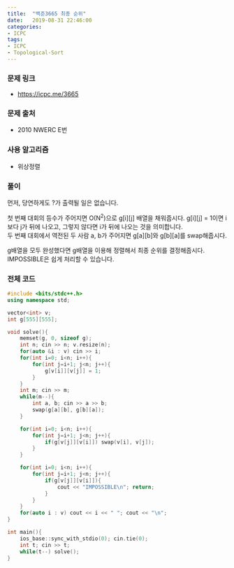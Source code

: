 ```yaml
---
title:  "백준3665 최종 순위"
date:   2019-08-31 22:46:00
categories:
- ICPC
tags:
- ICPC
- Topological-Sort
---
```


### 문제 링크
* https://icpc.me/3665

### 문제 출처
* 2010 NWERC E번

### 사용 알고리즘
* 위상정렬

### 풀이
먼저, 당연하게도 ?가 출력될 일은 없습니다.

첫 번째 대회의 등수가 주어지면 O(N<sup>2</sup>)으로 g[i][j] 배열을 채워줍시다. g[i][j] = 1이면 i보다 j가 뒤에 나오고, 그렇지 않다면 i가 뒤에 나오는 것을 의미합니다.<br>
두 번째 대회에서 역전된 두 사람 a, b가 주어지면 g[a][b]와 g[b][a]를 swap해줍시다.

g배열을 모두 완성했다면 g배열을 이용해 정렬해서 최종 순위를 결정해줍시다. IMPOSSIBLE은 쉽게 처리할 수 있습니다.

### 전체 코드
```cpp
#include <bits/stdc++.h>
using namespace std;

vector<int> v;
int g[555][555];

void solve(){
	memset(g, 0, sizeof g);
	int n; cin >> n; v.resize(n);
	for(auto &i : v) cin >> i;
	for(int i=0; i<n; i++){
		for(int j=i+1; j<n; j++){
			g[v[i]][v[j]] = 1;
		}
	}
	int m; cin >> m;
	while(m--){
		int a, b; cin >> a >> b;
		swap(g[a][b], g[b][a]);
	}

	for(int i=0; i<n; i++){
		for(int j=i+1; j<n; j++){
			if(g[v[j]][v[i]]) swap(v[i], v[j]);
		}
	}

	for(int i=0; i<n; i++){
		for(int j=i+1; j<n; j++){
			if(g[v[j]][v[i]]){
				cout << "IMPOSSIBLE\n"; return;
			}
		}
	}
	for(auto i : v) cout << i << " "; cout << "\n";
}

int main(){
	ios_base::sync_with_stdio(0); cin.tie(0);
	int t; cin >> t;
	while(t--) solve();
}
```
